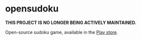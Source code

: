 # opensudoku

**THIS PROJECT IS NO LONGER BEING ACTIVELY MAINTAINED.**

Open-source sudoku game, available in the [Play store](https://play.google.com/store/apps/details?id=cz.romario.opensudoku).
